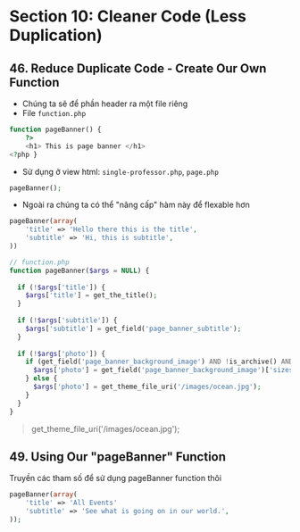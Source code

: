 # Section 10: Cleaner Code (Less Duplication)

## 46. Reduce Duplicate Code - Create Our Own Function
- Chúng ta sẽ để phần header ra một file riêng
- File `function.php`
```php
function pageBanner() {
    ?>
    <h1> This is page banner </h1>
<?php }
```
- Sử dụng ở view html: `single-professor.php`, `page.php`
```php
pageBanner();
```
- Ngoài ra chúng ta có thể "nâng cấp" hàm này để flexable hơn
```php
pageBanner(array(
    'title' => 'Hello there this is the title',
    'subtitle' => 'Hi, this is subtitle',
))
```
```php
// function.php
function pageBanner($args = NULL) {
  
  if (!$args['title']) {
    $args['title'] = get_the_title();
  }
 
  if (!$args['subtitle']) {
    $args['subtitle'] = get_field('page_banner_subtitle');
  }
 
  if (!$args['photo']) {
    if (get_field('page_banner_background_image') AND !is_archive() AND !is_home() ) {
      $args['photo'] = get_field('page_banner_background_image')['sizes']['pageBanner'];
    } else {
      $args['photo'] = get_theme_file_uri('/images/ocean.jpg');
    }
  }
}
```

> get_theme_file_uri('/images/ocean.jpg');

## 49. Using Our "pageBanner" Function
Truyền các tham số để sử dụng pageBanner function thôi
```php
pageBanner(array(
    'title' => 'All Events'
    'subtitle' => 'See what is going on in our world.',
));
```
